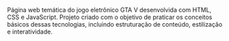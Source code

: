 Página web temática do jogo eletrônico GTA V desenvolvida com HTML, CSS e JavaScript. Projeto criado com o objetivo de praticar os conceitos básicos dessas tecnologias, incluindo estruturação de conteúdo, estilização e interatividade.
